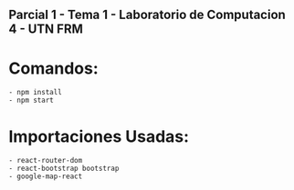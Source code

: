 ## Parcial 1 - Tema 1 - Laboratorio de Computacion 4 - UTN FRM
# Comandos:
    - npm install
    - npm start
# Importaciones Usadas:
    - react-router-dom
    - react-bootstrap bootstrap
    - google-map-react

